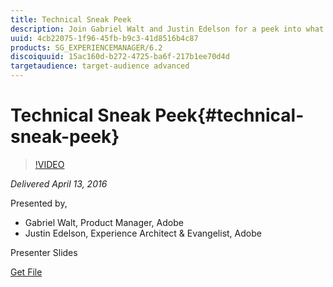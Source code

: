 ```yaml
---
title: Technical Sneak Peek
description: Join Gabriel Walt and Justin Edelson for a peek into what we’ve been working on for the next generation of Adobe Experience Manager in a technical talk. 
uuid: 4cb22075-1f96-45fb-b9c3-41d8516b4c87
products: SG_EXPERIENCEMANAGER/6.2
discoiquuid: 15ac160d-b272-4725-ba6f-217b1ee70d4d
targetaudience: target-audience advanced
---
```


# Technical Sneak Peek{#technical-sneak-peek}

>[!VIDEO](https://video.tv.adobe.com/v/19305/?quality=9)

*Delivered April 13, 2016*

Presented by,

* Gabriel Walt, Product Manager, Adobe
* Justin Edelson, Experience Architect & Evangelist, Adobe

Presenter Slides

[Get File](assets/aem-gems-041316-6-2-tech-preview.pdf)
<!--
[Get back to the Overview](https://helpx.adobe.com/experience-manager/kt/eseminars/gems/aem-index.html)
-->
